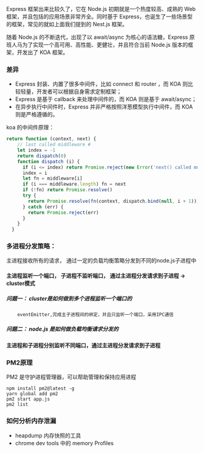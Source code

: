 Express 框架出来比较久了，它在 Node.js 初期就是一个热度较高、成熟的 Web 框架，并且包括的应用场景非常齐全。同时基于 Express，也诞生了一些场景型的框架，常见的就如上面我们提到的 Nest.js 框架。

随着 Node.js 的不断迭代，出现了以 await/async 为核心的语法糖，Express 原班人马为了实现一个高可用、高性能、更健壮，并且符合当前 Node.js 版本的框架，开发出了 KOA 框架。

### 差异
- Express 封装、内置了很多中间件，比如 connect 和 router ，而 KOA 则比较轻量，开发者可以根据自身需求定制框架；
- Express 是基于 callback 来处理中间件的，而 KOA 则是基于 await/async；
- 在异步执行中间件时，Express 并非严格按照洋葱模型执行中间件，而 KOA 则是严格遵循的。


koa 的中间件原理：
```js
return function (context, next) {
    // last called middleware #
    let index = -1
    return dispatch(0)
    function dispatch (i) {
      if (i <= index) return Promise.reject(new Error('next() called multiple times'))
      index = i
      let fn = middleware[i]
      if (i === middleware.length) fn = next
      if (!fn) return Promise.resolve()
      try {
        return Promise.resolve(fn(context, dispatch.bind(null, i + 1)));
      } catch (err) {
        return Promise.reject(err)
      }
    }
  }
```


### 多进程分发策略：

主进程接收所有的请求， 通过一定的负载均衡策略分发到不同的node.js子进程中
#### 主进程监听一个端口， 子进程不监听端口， 通过主进程分发请求到子进程  ->  cluster模式
##### 问题一： cluster是如何做到多个进程监听一个端口的
        eventEmitter,完成主子进程间的绑定，并且只监听一个端口，采用IPC通信
##### 问题二： node.js 是如何做负载均衡请求分发的
    
####  主进程和子进程分别监听不同端口，通过主进程分发请求到子进程

### PM2原理
PM2 是守护进程管理器，可以帮助管理和保持应用进程
```
npm install pm2@latest -g
yarn global add pm2
pm2 start app.js
pm2 list
```

### 如何分析内存泄漏
- heapdump 内存快照的工具
- chrome dev tools 中的 memory Profiles



